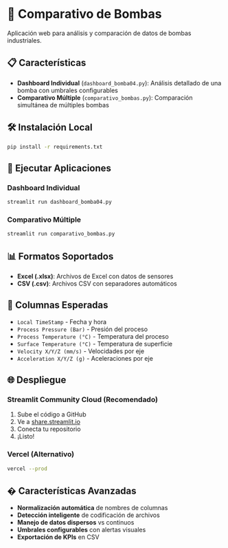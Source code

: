 
# 🚀 Comparativo de Bombas

Aplicación web para análisis y comparación de datos de bombas industriales.

## 📋 Características

- **Dashboard Individual** (`dashboard_bomba04.py`): Análisis detallado de una bomba con umbrales configurables
- **Comparativo Múltiple** (`comparativo_bombas.py`): Comparación simultánea de múltiples bombas

## 🛠️ Instalación Local

```bash
pip install -r requirements.txt
```

## 🚀 Ejecutar Aplicaciones

### Dashboard Individual
```bash
streamlit run dashboard_bomba04.py
```

### Comparativo Múltiple  
```bash
streamlit run comparativo_bombas.py
```

## 📊 Formatos Soportados

- **Excel (.xlsx)**: Archivos de Excel con datos de sensores
- **CSV (.csv)**: Archivos CSV con separadores automáticos

## 🔧 Columnas Esperadas

- `Local TimeStamp` - Fecha y hora
- `Process Pressure (Bar)` - Presión del proceso
- `Process Temperature (°C)` - Temperatura del proceso  
- `Surface Temperature (°C)` - Temperatura de superficie
- `Velocity X/Y/Z (mm/s)` - Velocidades por eje
- `Acceleration X/Y/Z (g)` - Aceleraciones por eje

## 🌐 Despliegue

### Streamlit Community Cloud (Recomendado)
1. Sube el código a GitHub
2. Ve a [share.streamlit.io](https://share.streamlit.io/)
3. Conecta tu repositorio
4. ¡Listo!

### Vercel (Alternativo)
```bash
vercel --prod
```

## � Características Avanzadas

- **Normalización automática** de nombres de columnas
- **Detección inteligente** de codificación de archivos
- **Manejo de datos dispersos** vs continuos
- **Umbrales configurables** con alertas visuales
- **Exportación de KPIs** en CSV

